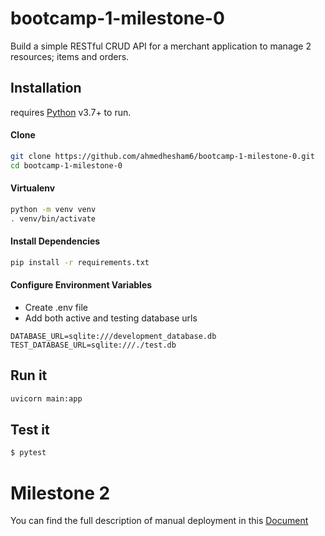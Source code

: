 # bootcamp-1-milestone-0
Build a simple RESTful CRUD API for a merchant application to manage 2 resources; items and orders.


## Installation

 requires [Python](https://www.python.org/) v3.7+ to run.
 
#### Clone

```sh
git clone https://github.com/ahmedhesham6/bootcamp-1-milestone-0.git
cd bootcamp-1-milestone-0
```

#### Virtualenv
```sh
python -m venv venv
. venv/bin/activate
```

#### Install Dependencies
```sh
pip install -r requirements.txt
```

#### Configure Environment Variables
- Create .env file
- Add both active and testing database urls
```
DATABASE_URL=sqlite:///development_database.db
TEST_DATABASE_URL=sqlite:///./test.db
```

## Run it

```sh
uvicorn main:app
```

## Test it

```sh
$ pytest
```

# Milestone 2

You can find the full description of manual deployment in this [Document](/manual_deployment.md)

